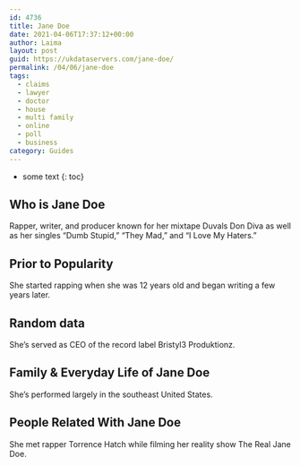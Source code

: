 ```yaml
---
id: 4736
title: Jane Doe
date: 2021-04-06T17:37:12+00:00
author: Laima
layout: post
guid: https://ukdataservers.com/jane-doe/
permalink: /04/06/jane-doe
tags:
  - claims
  - lawyer
  - doctor
  - house
  - multi family
  - online
  - poll
  - business
category: Guides
---
```


* some text
{: toc}


## Who is Jane Doe
                  
                  
                  
Rapper, writer, and producer known for her mixtape Duvals Don Diva as well as her singles &#8220;Dumb Stupid,&#8221; &#8220;They Mad,&#8221; and &#8220;I Love My Haters.&#8221;
                  
              
            
              
            
                
                
                
## Prior to Popularity
                  
                  
                  
She started rapping when she was 12 years old and began writing a few years later.
                  
              
            
              
            
                
                
                
## Random data
                  
                  
                  
She&#8217;s served as CEO of the record label Bristyl3 Produktionz.
                  
              
            
              
            
                
                
                
## Family & Everyday Life of Jane Doe
                  
                  
                  
She&#8217;s performed largely in the southeast United States.
                  
              
            
              
            
                
                
                
## People Related With Jane Doe
                  
                  
                  
She met rapper Torrence Hatch while filming her reality show The Real Jane Doe.
                  
              
            
              
            
                
              
            
              
              
            
            
              
            
          
          
          